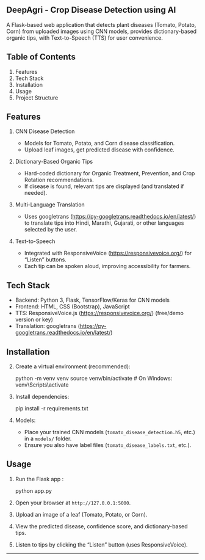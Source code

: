 

## DeepAgri - Crop Disease Detection using AI

A Flask-based web application that detects plant diseases (Tomato, Potato, Corn) from uploaded images using CNN models, provides dictionary-based organic tips, with Text-to-Speech (TTS) for user convenience.  


 ## Table of Contents

1. Features
2. Tech Stack  
3. Installation  
4. Usage
5. Project Structure


 ## Features

1. CNN Disease Detection
   - Models for Tomato, Potato, and Corn disease classification.  
   - Upload leaf images, get predicted disease with confidence.

2. Dictionary-Based Organic Tips
   - Hard-coded dictionary for Organic Treatment, Prevention, and Crop Rotation recommendations.  
   - If disease is found, relevant tips are displayed (and translated if needed).

3. Multi-Language Translation  
   - Uses googletrans (https://py-googletrans.readthedocs.io/en/latest/) to translate tips into Hindi, Marathi, Gujarati, or other languages selected by the user.

4. Text-to-Speech  
   - Integrated with ResponsiveVoice (https://responsivevoice.org/) for “Listen” buttons.  
   - Each tip can be spoken aloud, improving accessibility for farmers.


## Tech Stack

- Backend: Python 3, Flask, TensorFlow/Keras for CNN models  
- Frontend: HTML, CSS (Bootstrap), JavaScript  
- TTS: ResponsiveVoice.js (https://responsivevoice.org/) (free/demo version or key)  
- Translation: googletrans (https://py-googletrans.readthedocs.io/en/latest/)  


## Installation

2. Create a virtual environment (recommended):
  
   python -m venv venv
   source venv/bin/activate  # On Windows: venv\Scripts\activate


3. Install dependencies:
  
   pip install -r requirements.txt


4. Models:
   - Place your trained CNN models (`tomato_disease_detection.h5`, etc.) in a `models/` folder.
   - Ensure you also have label files (`tomato_disease_labels.txt`, etc.).


 ## Usage

1. Run the Flask app :
 
   python app.py

2. Open your browser at `http://127.0.0.1:5000`.  
3. Upload an image of a leaf (Tomato, Potato, or Corn).  
4. View the predicted disease, confidence score, and dictionary-based tips.  
5. Listen to tips by clicking the “Listen” button (uses ResponsiveVoice).  

---



